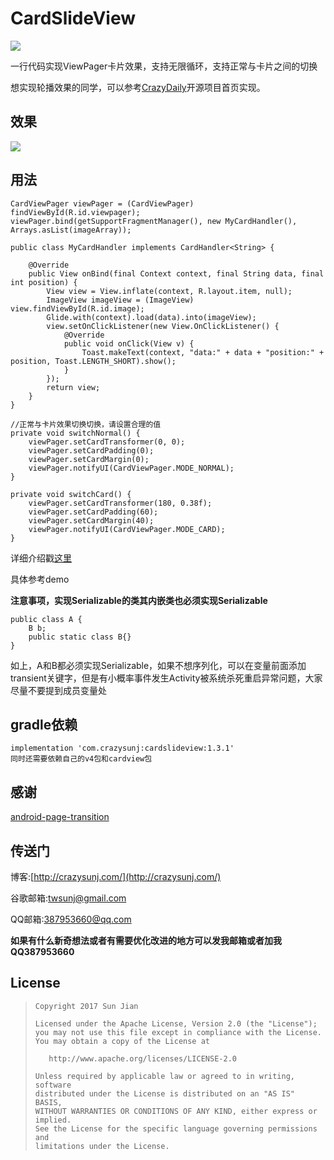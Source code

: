 # CardSlideView

[![](https://img.shields.io/github/release/crazysunj/CardSlideView.svg) ](https://github.com/crazysunj/CardSlideView/releases)

一行代码实现ViewPager卡片效果，支持无限循环，支持正常与卡片之间的切换

想实现轮播效果的同学，可以参考[CrazyDaily](https://github.com/crazysunj/CrazyDaily "https://github.com/crazysunj/CrazyDaily")开源项目首页实现。

## 效果

![](https://github.com/crazysunj/crazysunj.github.io/blob/master/img/vp_card5.gif)

## 用法

```
CardViewPager viewPager = (CardViewPager) findViewById(R.id.viewpager);
viewPager.bind(getSupportFragmentManager(), new MyCardHandler(), Arrays.asList(imageArray));
```


```
public class MyCardHandler implements CardHandler<String> {

    @Override
    public View onBind(final Context context, final String data, final int position) {
        View view = View.inflate(context, R.layout.item, null);
        ImageView imageView = (ImageView) view.findViewById(R.id.image);
        Glide.with(context).load(data).into(imageView);
        view.setOnClickListener(new View.OnClickListener() {
            @Override
            public void onClick(View v) {
                Toast.makeText(context, "data:" + data + "position:" + position, Toast.LENGTH_SHORT).show();
            }
        });
        return view;
    }
}
```

```
//正常与卡片效果切换切换，请设置合理的值
private void switchNormal() {
    viewPager.setCardTransformer(0, 0);
    viewPager.setCardPadding(0);
    viewPager.setCardMargin(0);
    viewPager.notifyUI(CardViewPager.MODE_NORMAL);
}

private void switchCard() {
    viewPager.setCardTransformer(180, 0.38f);
    viewPager.setCardPadding(60);
    viewPager.setCardMargin(40);
    viewPager.notifyUI(CardViewPager.MODE_CARD);
}
```

详细介绍戳[这里](http://crazysunj.com/2017/06/25/%E4%B8%80%E8%A1%8C%E4%BB%A3%E7%A0%81%E5%AE%9E%E7%8E%B0ViewPager%E5%8D%A1%E7%89%87%E6%95%88%E6%9E%9C/)

具体参考demo

**注意事项，实现Serializable的类其内嵌类也必须实现Serializable**

```
public class A {
    B b;
    public static class B{}
}
```
如上，A和B都必须实现Serializable，如果不想序列化，可以在变量前面添加transient关键字，但是有小概率事件发生Activity被系统杀死重启异常问题，大家尽量不要提到成员变量处

## gradle依赖

```
implementation 'com.crazysunj:cardslideview:1.3.1'
同时还需要依赖自己的v4包和cardview包
```

## 感谢

[android-page-transition](https://github.com/xmuSistone/android-page-transition)

## 传送门

博客:[http://crazysunj.com/](http://crazysunj.com/)

谷歌邮箱:twsunj@gmail.com

QQ邮箱:387953660@qq.com

**如果有什么新奇想法或者有需要优化改进的地方可以发我邮箱或者加我QQ387953660**

## License

> ```
> Copyright 2017 Sun Jian
>
> Licensed under the Apache License, Version 2.0 (the "License");
> you may not use this file except in compliance with the License.
> You may obtain a copy of the License at
>
>    http://www.apache.org/licenses/LICENSE-2.0
>
> Unless required by applicable law or agreed to in writing, software
> distributed under the License is distributed on an "AS IS" BASIS,
> WITHOUT WARRANTIES OR CONDITIONS OF ANY KIND, either express or implied.
> See the License for the specific language governing permissions and
> limitations under the License.
> ```
